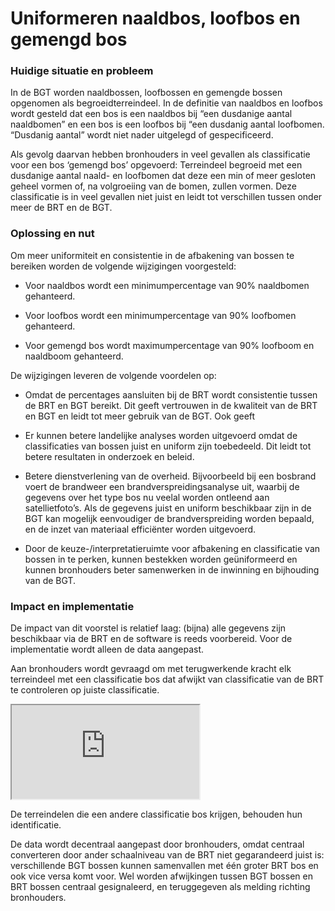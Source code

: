 Uniformeren naaldbos, loofbos en gemengd bos
============================================

### Huidige situatie en probleem

In de BGT worden naaldbossen, loofbossen en gemengde bossen opgenomen als
begroeidterreindeel. In de definitie van naaldbos en loofbos wordt gesteld dat
een bos is een naaldbos bij “een dusdanige aantal naaldbomen” en een bos is een
loofbos bij “een dusdanig aantal loofbomen. “Dusdanig aantal” wordt niet nader
uitgelegd of gespecificeerd.

Als gevolg daarvan hebben bronhouders in veel gevallen als classificatie voor
een bos ‘gemengd bos’ opgevoerd: Terreindeel begroeid met een dusdanige aantal
naald- en loofbomen dat deze een min of meer gesloten geheel vormen of, na
volgroeiing van de bomen, zullen vormen. Deze classificatie is in veel gevallen
niet juist en leidt tot verschillen tussen onder meer de BRT en de BGT.

### Oplossing en nut

Om meer uniformiteit en consistentie in de afbakening van bossen te bereiken
worden de volgende wijzigingen voorgesteld:

-   Voor naaldbos wordt een minimumpercentage van 90% naaldbomen gehanteerd.

-   Voor loofbos wordt een minimumpercentage van 90% loofbomen gehanteerd.

-   Voor gemengd bos wordt maximumpercentage van 90% loofboom en naaldboom
    gehanteerd.

De wijzigingen leveren de volgende voordelen op:

-   Omdat de percentages aansluiten bij de BRT wordt consistentie tussen de BRT
    en BGT bereikt. Dit geeft vertrouwen in de kwaliteit van de BRT en BGT en
    leidt tot meer gebruik van de BGT. Ook geeft

-   Er kunnen betere landelijke analyses worden uitgevoerd omdat de
    classificaties van bossen juist en uniform zijn toebedeeld. Dit leidt tot
    betere resultaten in onderzoek en beleid.

-   Betere dienstverlening van de overheid. Bijvoorbeeld bij een bosbrand voert
    de brandweer een brandverspreidingsanalyse uit, waarbij de gegevens over het
    type bos nu veelal worden ontleend aan satellietfoto’s. Als de gegevens
    juist en uniform beschikbaar zijn in de BGT kan mogelijk eenvoudiger de
    brandverspreiding worden bepaald, en de inzet van materiaal efficiënter
    worden uitgevoerd.

-   Door de keuze-/interpretatieruimte voor afbakening en classificatie van
    bossen in te perken, kunnen bestekken worden geüniformeerd en kunnen
    bronhouders beter samenwerken in de inwinning en bijhouding van de BGT.

### Impact en implementatie

De impact van dit voorstel is relatief laag: (bijna) alle gegevens zijn
beschikbaar via de BRT en de software is reeds voorbereid. Voor de implementatie
wordt alleen de data aangepast.

Aan bronhouders wordt gevraagd om met terugwerkende kracht elk terreindeel met
een classificatie bos dat afwijkt van classificatie van de BRT te controleren op
juiste classificatie.

<iframe src="https://imgeo22.gewoongoedegeodata.nl/?view=bos" class="view"></iframe>

De terreindelen die een andere classificatie bos krijgen, behouden hun
identificatie.

De data wordt decentraal aangepast door bronhouders, omdat centraal converteren
door ander schaalniveau van de BRT niet gegarandeerd juist is: verschillende BGT
bossen kunnen samenvallen met één groter BRT bos en ook vice versa komt voor.
Wel worden afwijkingen tussen BGT bossen en BRT bossen centraal gesignaleerd, en
teruggegeven als melding richting bronhouders.


